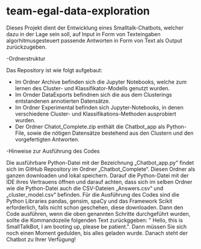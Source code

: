 # team-egal-data-exploration

Dieses Projekt dient der Entwicklung eines Smalltalk-Chatbots, welcher dazu in der Lage sein soll, auf Input in Form von Texteingaben algorhitmusgesteuert passende Antworten in Form von Text als Output zurückzugeben. 



-Ordnerstruktur 

Das Repository ist wie folgt aufgebaut:

- Im Ordner Archive befinden sich die Jupyter Notebooks, welche zum lernen des Cluster- und Klassifikator-Modells genutzt wurden.
- Im Ornder DataExports befindnen sich die aus dem Clusterings entstandenen annotierten Datensätze. 
- Im Ordner Experimental befinden sich Jupyter-Notebooks, in denen verschiedene Cluster- und Klassifikations-Methoden ausprobiert wurden. 
- Der Ordner Chatot_Complete.zip enthält die Chatbot_app als Python-File, sowie die nötigen Datensätze bestehend aus den Clustern und den vorgefertigten Antworten.



-Hinweise zur Ausführung des Codes 

Die ausführbare Python-Datei mit der Bezeichnung „Chatbot_app.py“ findet sich im GitHub Repository im Ordner „Chatbot_Complete“. 
Diesen Ordner als ganzen downloaden und lokal speichern. Darauf die Python-Datei mit der IDE ihres Vertrauens öffnen und darauf achten, dass sich im selben Ordner wie die Python-Datei auch die CSV-Dateien „Answers.csv“ und „cluster_model.csv“ befinden. 
Für die Ausführung des Codes sind die Python Libraries pandas, gensim, spaCy und das Framework Scikit erforderlich, falls nicht schon geschehen, diese downloaden. 
Dann den Code ausführen, wenn die oben genannten Schritte durchgeführt wurden, sollte die Kommandozeile folgenden Text zurückggeben: " Hello, this is SmallTalkBot, I am booting up, please be patient.". Dann müssen Sie sich noch einen Moment gedulden, bis alles geladen wurde. Danach steht der Chatbot zu Ihrer Verfügung! 
